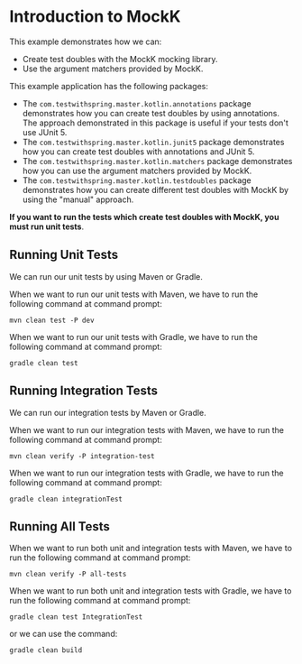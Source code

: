 # Introduction to MockK

This example demonstrates how we can:
 
* Create test doubles with the MockK mocking library.
* Use the argument matchers provided by MockK.

This example application has the following packages:

* The `com.testwithspring.master.kotlin.annotations` package demonstrates how you can
create test doubles by using annotations. The approach demonstrated in this package
is useful if your tests don't use JUnit 5.
* The `com.testwithspring.master.kotlin.junit5` package demonstrates how you can create
test doubles with annotations and JUnit 5.
* The `com.testwithspring.master.kotlin.matchers` package demonstrates how you can use the 
argument matchers provided by MockK.
* The `com.testwithspring.master.kotlin.testdoubles` package demonstrates how you can create 
different test doubles with MockK by using the "manual" approach.

**If you want to run the tests which create test doubles with 
MockK, you must run unit tests**.

## Running Unit Tests

We can run our unit tests by using Maven or Gradle. 

When we want to run our unit tests with Maven, we have to run the following 
command at command prompt:

    mvn clean test -P dev

When we want to run our unit tests with Gradle, we have to run the following 
command at command prompt:

    gradle clean test

## Running Integration Tests

We can run our integration tests by Maven or Gradle. 

When we want to run our integration tests with Maven, we have to run the following 
command at command prompt:

    mvn clean verify -P integration-test

When we want to run our integration tests with Gradle, we have to run the following
command at command prompt:

    gradle clean integrationTest
    
## Running All Tests

When we want to run both unit and integration tests with Maven, we have to run the 
following command at command prompt:

    mvn clean verify -P all-tests      
    
When we want to run both unit and integration tests with Gradle, we have to run the 
following command at command prompt:

    gradle clean test IntegrationTest       

or we can use the command:

    gradle clean build
      
